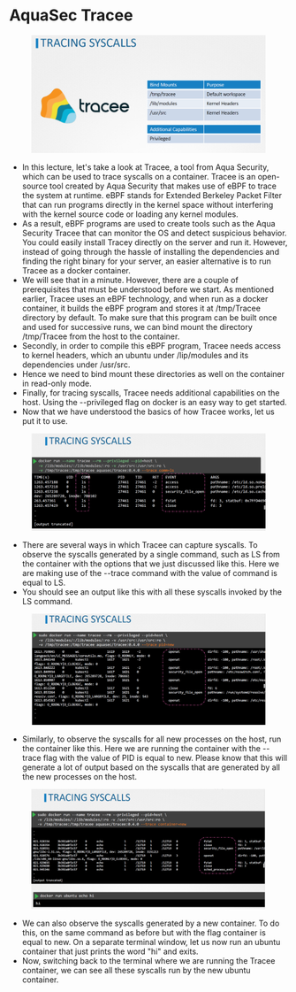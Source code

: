# AquaSec Tracee

<figure><img src="../.gitbook/assets/image (9) (1) (1) (1).png" alt=""><figcaption></figcaption></figure>

* In this lecture, let's take a look at Tracee, a tool from Aqua Security, which can be used to trace syscalls on a container. Tracee is an open-source tool created by Aqua Security that makes use of eBPF to trace the system at runtime. eBPF stands for Extended Berkeley Packet Filter that can run programs directly in the kernel space without interfering with the kernel source code or loading any kernel modules.
* As a result, eBPF programs are used to create tools such as the Aqua Security Tracee that can monitor the OS and detect suspicious behavior. You could easily install Tracey directly on the server and run it. However, instead of going through the hassle of installing the dependencies and finding the right binary for your server, an easier alternative is to run Tracee as a docker container.
* We will see that in a minute. However, there are a couple of prerequisites that must be understood before we start. As mentioned earlier, Tracee uses an eBPF technology, and when run as a docker container, it builds the eBPF program and stores it at /tmp/Tracee directory by default. To make sure that this program can be built once and used for successive runs, we can bind mount the directory /tmp/Tracee from the host to the container.
* Secondly, in order to compile this eBPF program, Tracee needs access to kernel headers, which an ubuntu under /lip/modules and its dependencies under /usr/src.
* Hence we need to bind mount these directories as well on the container in read-only mode.
* Finally, for tracing syscalls, Tracee needs additional capabilities on the host. Using the --privileged flag on docker is an easy way to get started.
* Now that we have understood the basics of how Tracee works, let us put it to use.

<figure><img src="../.gitbook/assets/image (10) (1) (1) (1).png" alt=""><figcaption></figcaption></figure>

* There are several ways in which Tracee can capture syscalls. To observe the syscalls generated by a single command, such as LS from the container with the options that we just discussed like this. Here we are making use of the --trace command with the value of command is equal to LS.
* You should see an output like this with all these syscalls invoked by the LS command.

<figure><img src="../.gitbook/assets/image (11) (1) (1) (1).png" alt=""><figcaption></figcaption></figure>

* Similarly, to observe the syscalls for all new processes on the host, run the container like this. Here we are running the container with the --trace flag with the value of PID is equal to new. Please know that this will generate a lot of output based on the syscalls that are generated by all the new processes on the host.

<figure><img src="../.gitbook/assets/image (12) (1) (1) (1).png" alt=""><figcaption></figcaption></figure>

* We can also observe the syscalls generated by a new container. To do this, on the same command as before but with the flag container is equal to new. On a separate terminal window, let us now run an ubuntu container that just prints the word "hi" and exits.&#x20;
* Now, switching back to the terminal where we are running the Tracee container, we can see all these syscalls run by the new ubuntu container.
